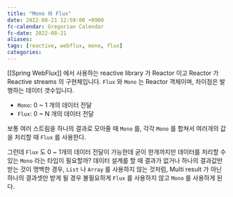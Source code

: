 ```yaml
---
title: "Mono 와 Flux"
date: 2022-08-21 12:59:00 +0900
fc-calendar: Gregorian Calendar
fc-date: 2022-08-21
aliases: 
tags: [reactive, webflux, mono, flux]
categories: 
---
```


[[Spring WebFlux]] 에서 사용하는 reactive library 가 Reactor 이고 Reactor 가 Reactive streams 의 구현체입니다. `Flux` 와 `Mono` 는 Reactor 객체이며, 차이점은 발행하는 데이터 갯수입니다.

- `Mono`: 0 ~ 1 개의 데이터 전달
- `Flux`: 0 ~ N 개의 데이터 전달

보통 여러 스트림을 하나의 결과로 모아줄 때 `Mono` 를, 각각 `Mono` 를 합쳐서 여러개의 값을 처리할 때 `Flux` 를 사용한다.

그런데 `Flux` 도 0 ~ 1개의 데이터 전달이 가능한데 굳이 한개까지만 데이터를 처리할 수 있는 `Mono` 라는 타입이 필요할까? 데이터 설계를 할 때 결과가 없거나 하나의 결과값만 받는 것이 명백한 경우, `List` 나 `Array` 를 사용하지 않는 것처럼, Multi result 가 아닌 하나의 결과셋만 받게 될 경우 불필요하게 `Flux` 를 사용하지 않고 `Mono` 를 사용하게 된다.
